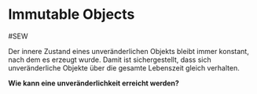 # Immutable Objects
#SEW

Der innere Zustand eines unveränderlichen Objekts bleibt immer konstant, nach dem es erzeugt wurde. Damit ist sichergestellt, dass sich unveränderliche Objekte über die gesamte Lebenszeit gleich verhalten.

**Wie kann eine unveränderlichkeit erreicht werden?**
